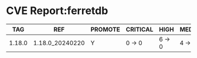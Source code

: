 # CVE Report:ferretdb
|  TAG   |       REF       | PROMOTE | CRITICAL |  HIGH  | MEDIUM |  LOW   | UNKNOWN |
|--------|-----------------|---------|----------|--------|--------|--------|---------|
| 1.18.0 | 1.18.0_20240220 | Y       | 0 -> 0   | 6 -> 0 | 4 -> 0 | 2 -> 0 | 0 -> 0  |
